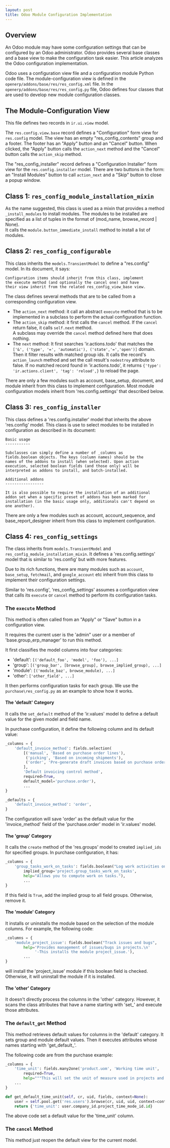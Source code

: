 ```yaml
---
layout: post
title: Odoo Module Configuration Implementation 
---
```


## Overview

An Odoo module may have some configuration settings that can be 
configured by an Odoo administrator. Odoo provides several base classes and 
a base view to make the configuration task easier. This article analyzes 
the Odoo configuration implementation.  
  
Odoo uses a configuration view file and a configuration module Python 
code file. The module-configuration view is defined in the 
`openerp/addons/base/res/res_config.xml` file. In the 
`openerp/addons/base/res/res_config.py` file, Odoo defines
four classes that are used to develop new module configuration
classes.   

## The Module-Configuration View 

This file defines two records in `ir.ui.view` model. 

The `res.config.view.base` record defines a "Configuration" form 
view for `res.config` model. The view has an empty
"res_config_contents" group and a footer. 
The footer has an "Apply" button and an "Cancel" button.
When clicked, the "Apply" button calls the `action_next` method 
and the "Cancel" button calls the `action_skip` method. 

The "res_config_installer" record defines a "Configuration Installer" 
form view for the `res.config.installer` model. There are two buttons 
in the form: an "Install Modules" button to call `action_next` and 
a "Skip" button to close a popup window.   

## Class 1:  `res_config_module_installation_mixin`

As the name suggested, this class is used as a mixin that 
provides a method `_install_modules` to install modules. 
The modules to be installed are specified as a list of 
tuples in the format of (mod_name, browse_record | None).  
It calls the `module.button_immediate_install` method to install 
a list of modules.
 
## Class 2: `res_config_configurable`

This class inherits the `models.TransientModel` to define a
"res.config" model. In its document, it says: 

    Configuration items should inherit from this class, implement
    the execute method (and optionally the cancel one) and have
    their view inherit from the related res_config_view_base view.

The class defines several methods that are to be called from 
a corresponding configuration view. 

* The `action_next` method: it call an abstract 
`execute` method that is to be implemented in a subclass to 
perform the actual configuration function.  
* The `action_skip` method: it first calls the `cancel` method. If 
the `cancel` return false, it calls `self.next` method.  
A subclass may override the `cancel` method defined here that does nothing.
* The `next` method: It first searches 'ir.actions.todo' that matches the 
`['&', ('type', '=', 'automatic'), ('state','=','open')]` domain. Then 
it filter results with matched group ids. It calls the record's 
`action_launch` method and set the call result's `nodestroy` 
attribute to false.  If no matched record found in 'ir.actions.todo', 
it returns `{'type': 'ir.actions.client', 'tag': 'reload',}` to reload
the page. 

There are only a few modules such as account, base_setup, 
document, and module inherit from this class to implement configuration.
Most module configuration models inherit from 'res.config.settings' 
that described below. 

## Class 3: `res_config_installer`

This class defines a 'res.config.installer' model that inherits the 
above 'res.config' model. This class is use to select modules 
to be installed in configuration as described in its document:
    
    Basic usage
    -----------

    Subclasses can simply define a number of _columns as
    fields.boolean objects. The keys (column names) should be the
    names of the addons to install (when selected). Upon action
    execution, selected boolean fields (and those only) will be
    interpreted as addons to install, and batch-installed.

    Additional addons
    -----------------

    It is also possible to require the installation of an additional
    addon set when a specific preset of addons has been marked for
    installation (in the basic usage only, additionals can't depend on
    one another).
    
There are only a few modules such as account, account_sequence, 
and base_report_designer inherit from this class to implement configuration. 

## Class 4: `res_config_settings`
The class inherits from `models.TransientModel` and 
`res_config_module_installation_mixin`. It defines a 'res.config.settings'
model that is similar to 'res.config' but with more features. 
 
Due to its rich functions, there are many modules such as `account`, 
`base_setup`, `fetchmail`, and `google_account` etc inherit 
from this class to implement their configuration settings.

Similar to 'res.config', 'res_config_settings' assumes a 
configuration view that calls its `execute` or `cancel` method 
to perform its configuration tasks.
 
### The `execute` Method
This method is often called from an "Apply" or "Save" button in a 
configuration view. 
 
It requires the current user is the 'admin" user or a member of 
'base.group_erp_manager' to run this method. 

It first classifies the model columns into four categories:
    
* 'default': `[('default_foo', 'model', 'foo'), ...]`
* 'group': `[('group_bar', [browse_group], browse_implied_group), ...]`
* 'module': `[('module_baz', browse_module), ...]`
* 'other': `['other_field', ...]`

It then performs configuration tasks for each group. We use the 
`purchase\res_config.py` as an example to show how it works.  

#### The 'default' Category
It calls the `set_default` method of the 'ir.values' model to define 
a default value for the given model and field name. 

In purchase configuration, it define the following column and 
its default value: 

```python
_columns = {
    'default_invoice_method': fields.selection(
        [('manual', 'Based on purchase order lines'),
         ('picking', 'Based on incoming shipments'),
         ('order', 'Pre-generate draft invoices based on purchase orders'),
        ], 
        'Default invoicing control method', 
        required=True, 
        default_model='purchase.order'),
        ...
}

_defaults = {
    'default_invoice_method': 'order',
}
```

The configuration will save 'order' as the default value for 
the 'invoice_method' field of the 'purchase.order' model in 
'ir.values' model. 

#### The 'group' Category
It calls the `create` method of the 'res.groups' model 
to created `implied_ids` for specified groups.  In purchase
configuration, it has: 

```python
_columns = {
    'group_tasks_work_on_tasks': fields.boolean("Log work activities on tasks",
        implied_group='project.group_tasks_work_on_tasks',
        help="Allows you to compute work on tasks."),
        ...
}
```

If this field is `True`, add the implied group to all field groups. 
Otherwise, remove it.  

#### The 'module' Category
It installs or uninstalls the module based on the selection 
of the module columns. For example, the following code: 

```python
_columns = {
    'module_project_issue': fields.boolean("Track issues and bugs",
        help='Provides management of issues/bugs in projects.\n'
             '-This installs the module project_issue.'),
        ...
}
```

will install the 'project_issue' module if this boolean field is 
checked. Otherwise, it will uninstall the module if it is installed. 

#### The 'other' Category 
It doesn't directly process the columns in the 'other' category. 
However, it scans the class attributes that have a name starting
with 'set_' and execute those attributes.  

### The `default_get` Method
This method retrieves default values for columns in the 
'default' category. It sets group and module default values.
Then it executes attributes whose names starting with 
'get_default_'. 
 
The following code are from the purchase example: 

```python
_columns = {
    'time_unit': fields.many2one('product.uom', 'Working time unit', 
        required=True,
        help="""This will set the unit of measure used in projects and tasks."""),
    ...
}

def get_default_time_unit(self, cr, uid, fields, context=None):
    user = self.pool.get('res.users').browse(cr, uid, uid, context=context)
    return {'time_unit': user.company_id.project_time_mode_id.id}
```

The above code set a default value for the 'time_unit' column.  

### The `cancel` Method

This method just reopen the default view for the current model.  





 